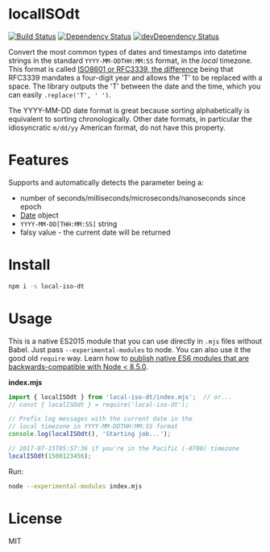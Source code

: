 # localISOdt

[![Build Status](https://travis-ci.org/dandv/local-iso-dt.svg?branch=master)](https://travis-ci.org/dandv/local-iso-dt) [![Dependency Status](https://david-dm.org/dandv/local-iso-dt.svg)](https://david-dm.org/dandv/local-iso-dt) [![devDependency Status](https://david-dm.org/dandv/local-iso-dt/dev-status.svg)](https://david-dm.org/dandv/local-iso-dt#info=devDependencies)

Convert the most common types of dates and timestamps into datetime strings in the standard `YYYY-MM-DDTHH:MM:SS` format, in the *local* timezone. This format is called [ISO8601 or RFC3339, the difference](https://stackoverflow.com/questions/522251/whats-the-difference-between-iso-8601-and-rfc-3339-date-formats/522281#522281) being that RFC3339 mandates a four-digit year and allows the 'T' to be replaced with a space. The library outputs the 'T' between the date and the time, which you can easily `.replace('T', ' ')`.

The YYYY-MM-DD date format is great because sorting alphabetically is equivalent to sorting chronologically. Other date formats, in particular the idiosyncratic `m/dd/yy` American format, do not have this property.

# Features

Supports and automatically detects the parameter being a:

* number of seconds/milliseconds/microseconds/nanoseconds since epoch
* [Date](https://developer.mozilla.org/en-US/docs/Web/JavaScript/Reference/Global_Objects/Date) object
* `YYYY-MM-DD[THH:MM:SS]` string
* falsy value - the current date will be returned

# Install

```sh
npm i -s local-iso-dt
```

# Usage

This is a native ES2015 module that you can use directly in `.mjs` files without Babel. Just pass `--experimental-modules` to node.
You can also use it the good old `require` way. Learn how to [publish native ES6 modules that are backwards-compatible with Node < 8.5.0](https://medium.com/@dandv/publishing-native-es-modules-with-node-v8-5-0-730736e0f612).

**index.mjs**

```js
import { localISOdt } from 'local-iso-dt/index.mjs';  // or...
// const { localISOdt } = require('local-iso-dt');

// Prefix log messages with the current date in the
// local timezone in YYYY-MM-DDTHH:MM:SS format
console.log(localISOdt(), 'Starting job...');

// 2017-07-15T05:57:36 if you're in the Pacific (-0700) timezone
localISOdt(1500123456);
```

Run:

```sh
node --experimental-modules index.mjs
```

# License

MIT
